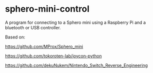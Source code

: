 # sphero-mini-control

A program for connecting to a Sphero mini using a Raspberry Pi and a bluetooth or USB controller.

Based on: 

https://github.com/MProx/Sphero_mini

https://github.com/tokoroten-lab/joycon-python

https://github.com/dekuNukem/Nintendo_Switch_Reverse_Engineering
